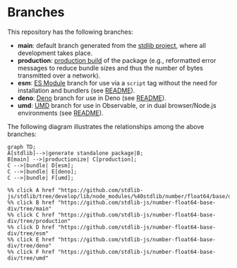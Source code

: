 <!--

@license Apache-2.0

Copyright (c) 2022 The Stdlib Authors.

Licensed under the Apache License, Version 2.0 (the "License");
you may not use this file except in compliance with the License.
You may obtain a copy of the License at

    http://www.apache.org/licenses/LICENSE-2.0

Unless required by applicable law or agreed to in writing, software
distributed under the License is distributed on an "AS IS" BASIS,
WITHOUT WARRANTIES OR CONDITIONS OF ANY KIND, either express or implied.
See the License for the specific language governing permissions and
limitations under the License.

-->

# Branches

This repository has the following branches:

-   **main**: default branch generated from the [stdlib project][stdlib-url], where all development takes place.
-   **production**: [production build][production-url] of the package (e.g., reformatted error messages to reduce bundle sizes and thus the number of bytes transmitted over a network).
-   **esm**: [ES Module][esm-url] branch for use via a `script` tag without the need for installation and bundlers (see [README][esm-readme]).
-   **deno**: [Deno][deno-url] branch for use in Deno (see [README][deno-readme]).
-   **umd**: [UMD][umd-url] branch for use in Observable, or in dual browser/Node.js environments (see [README][umd-readme]).

The following diagram illustrates the relationships among the above branches:

```mermaid
graph TD;
A[stdlib]-->|generate standalone package|B;
B[main] -->|productionize| C[production];
C -->|bundle| D[esm];
C -->|bundle| E[deno];
C -->|bundle| F[umd];

%% click A href "https://github.com/stdlib-js/stdlib/tree/develop/lib/node_modules/%40stdlib/number/float64/base/div"
%% click B href "https://github.com/stdlib-js/number-float64-base-div/tree/main"
%% click C href "https://github.com/stdlib-js/number-float64-base-div/tree/production"
%% click D href "https://github.com/stdlib-js/number-float64-base-div/tree/esm"
%% click E href "https://github.com/stdlib-js/number-float64-base-div/tree/deno"
%% click F href "https://github.com/stdlib-js/number-float64-base-div/tree/umd"
```

[stdlib-url]: https://github.com/stdlib-js/stdlib/tree/develop/lib/node_modules/%40stdlib/number/float64/base/div
[production-url]: https://github.com/stdlib-js/number-float64-base-div/tree/production
[deno-url]: https://github.com/stdlib-js/number-float64-base-div/tree/deno
[deno-readme]: https://github.com/stdlib-js/number-float64-base-div/blob/deno/README.md
[umd-url]: https://github.com/stdlib-js/number-float64-base-div/tree/umd
[umd-readme]: https://github.com/stdlib-js/number-float64-base-div/blob/umd/README.md
[esm-url]: https://github.com/stdlib-js/number-float64-base-div/tree/esm
[esm-readme]: https://github.com/stdlib-js/number-float64-base-div/blob/esm/README.md